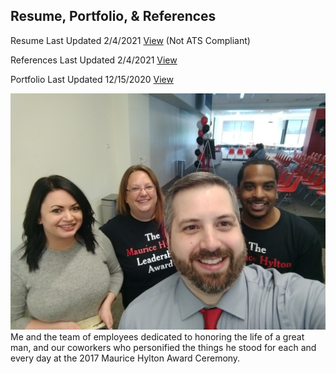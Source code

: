 ## Resume, Portfolio, & References

Resume Last Updated 2/4/2021 [View](https://github.com/mpicione/picione-portfolio/blob/main/Call%20Center%20Manager%20Portfolio/Resume%2C%20Portfolio%2C%20%26%20References/Marc%20Picione%20-%20Resume.pdf)
(Not ATS Compliant)

References Last Updated 2/4/2021 [View](https://github.com/mpicione/picione-portfolio/blob/main/Call%20Center%20Manager%20Portfolio/Resume%2C%20Portfolio%2C%20%26%20References/Marc%20Picione%20-%20References.pdf)

Portfolio Last Updated 12/15/2020 [View](https://github.com/mpicione/picione-portfolio/blob/main/Call%20Center%20Manager%20Portfolio/Resume%2C%20Portfolio%2C%20%26%20References/Marc%20Picione%20-%20Visual%20Resume%20-%20Call%20Center%20Manager.pdf)

![2017 Maurice Hylton Award Ceremony - Verizon Wireless - Hilliard, OH](https://github.com/mpicione/picione-portfolio/blob/main/Call%20Center%20Manager%20Portfolio/Photos/Maurice.jpg)
Me and the team of employees dedicated to honoring the life of a great man, and our coworkers who personified the things he stood for each and every day at the 2017 Maurice Hylton Award Ceremony. 